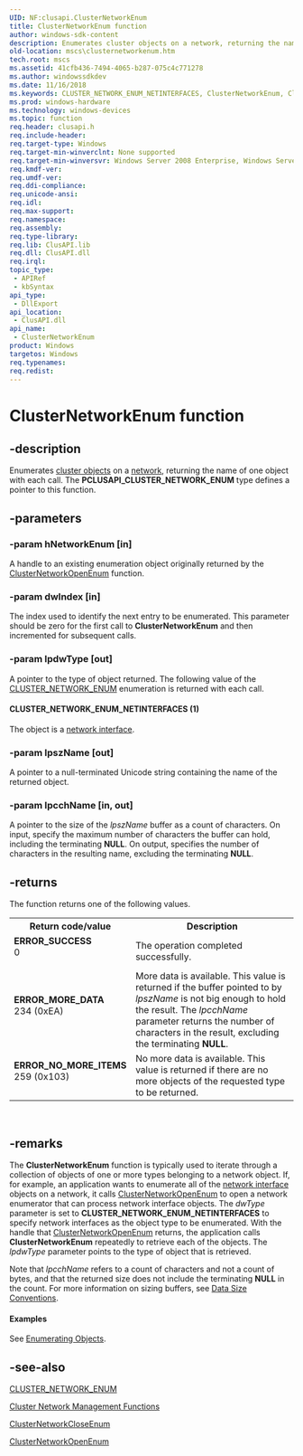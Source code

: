 ```yaml
---
UID: NF:clusapi.ClusterNetworkEnum
title: ClusterNetworkEnum function
author: windows-sdk-content
description: Enumerates cluster objects on a network, returning the name of one object with each call.
old-location: mscs\clusternetworkenum.htm
tech.root: mscs
ms.assetid: 41cfb436-7494-4065-b287-075c4c771278
ms.author: windowssdkdev
ms.date: 11/16/2018
ms.keywords: CLUSTER_NETWORK_ENUM_NETINTERFACES, ClusterNetworkEnum, ClusterNetworkEnum function [Failover Cluster], PCLUSAPI_CLUSTER_NETWORK_ENUM, PCLUSAPI_CLUSTER_NETWORK_ENUM function [Failover Cluster], _wolf_clusternetworkenum, clusapi/ClusterNetworkEnum, clusapi/PCLUSAPI_CLUSTER_NETWORK_ENUM, mscs.clusternetworkenum
ms.prod: windows-hardware
ms.technology: windows-devices
ms.topic: function
req.header: clusapi.h
req.include-header: 
req.target-type: Windows
req.target-min-winverclnt: None supported
req.target-min-winversvr: Windows Server 2008 Enterprise, Windows Server 2008 Datacenter
req.kmdf-ver: 
req.umdf-ver: 
req.ddi-compliance: 
req.unicode-ansi: 
req.idl: 
req.max-support: 
req.namespace: 
req.assembly: 
req.type-library: 
req.lib: ClusAPI.lib
req.dll: ClusAPI.dll
req.irql: 
topic_type:
 - APIRef
 - kbSyntax
api_type:
 - DllExport
api_location:
 - ClusAPI.dll
api_name:
 - ClusterNetworkEnum
product: Windows
targetos: Windows
req.typenames: 
req.redist: 
---
```


# ClusterNetworkEnum function


## -description


Enumerates <a href="https://msdn.microsoft.com/609cc002-2db9-4ec6-a802-8f7bdbb11b90">cluster objects</a> on a 
    <a href="https://msdn.microsoft.com/57d16e1f-e774-4ffb-b26b-7e72d6d589aa">network</a>, returning the name of one object with each call. The <b>PCLUSAPI_CLUSTER_NETWORK_ENUM</b> type defines a pointer to this function.


## -parameters




### -param hNetworkEnum [in]

A handle to an existing enumeration object originally returned by the 
       <a href="https://msdn.microsoft.com/59f6fd26-1d96-4b04-858d-bfd3e4d25d01">ClusterNetworkOpenEnum</a> function.


### -param dwIndex [in]

The index used to identify the next entry to be enumerated. This parameter should be zero for the first call 
       to <b>ClusterNetworkEnum</b> and then incremented for 
       subsequent calls.


### -param lpdwType [out]

A pointer to the type of object returned. The following value of the 
       <a href="https://msdn.microsoft.com/f5b02ce2-92d0-4ae7-a5bb-8e5d9c987095">CLUSTER_NETWORK_ENUM</a> enumeration is returned with 
       each call.



#### CLUSTER_NETWORK_ENUM_NETINTERFACES (1)

The object is a <a href="https://msdn.microsoft.com/cc0cbbc3-e342-483e-9c94-4ee43f4d588d">network interface</a>.


### -param lpszName [out]

A pointer to a null-terminated Unicode string containing the name of the returned object.


### -param lpcchName [in, out]

A pointer to the size of the <i>lpszName</i> buffer as a count of characters. On input, 
       specify the maximum number of characters the buffer can hold, including the terminating 
       <b>NULL</b>. On output, specifies the number of characters in the resulting name, excluding 
       the terminating <b>NULL</b>.


## -returns



The function returns one of the following values.

<table>
<tr>
<th>Return code/value</th>
<th>Description</th>
</tr>
<tr>
<td width="40%">
<dl>
<dt><b>ERROR_SUCCESS</b></dt>
<dt>0</dt>
</dl>
</td>
<td width="60%">
The operation completed successfully.

</td>
</tr>
<tr>
<td width="40%">
<dl>
<dt><b>ERROR_MORE_DATA</b></dt>
<dt>234 (0xEA)</dt>
</dl>
</td>
<td width="60%">
More data is available. This value is returned if the buffer pointed to by 
         <i>lpszName</i> is not big enough to hold the result. The 
         <i>lpcchName</i> parameter returns the number of characters in the result, excluding the 
         terminating <b>NULL</b>.

</td>
</tr>
<tr>
<td width="40%">
<dl>
<dt><b>ERROR_NO_MORE_ITEMS</b></dt>
<dt>259 (0x103)</dt>
</dl>
</td>
<td width="60%">
No more data is available. This value is returned if there are no more objects of the requested type to be 
         returned.

</td>
</tr>
</table>
 




## -remarks



The <b>ClusterNetworkEnum</b> function is typically 
     used to iterate through a collection of objects of one or more types belonging to a network object. If, for 
     example, an application wants to enumerate all of the 
     <a href="https://msdn.microsoft.com/cc0cbbc3-e342-483e-9c94-4ee43f4d588d">network interface</a> objects on a network, it 
     calls <a href="https://msdn.microsoft.com/59f6fd26-1d96-4b04-858d-bfd3e4d25d01">ClusterNetworkOpenEnum</a> to 
     open a network enumerator that can process network interface objects. The <i>dwType</i> 
     parameter is set to <b>CLUSTER_NETWORK_ENUM_NETINTERFACES</b> to specify network interfaces 
     as the object type to be enumerated. With the handle that 
     <a href="https://msdn.microsoft.com/59f6fd26-1d96-4b04-858d-bfd3e4d25d01">ClusterNetworkOpenEnum</a> returns, 
     the application calls <b>ClusterNetworkEnum</b> 
     repeatedly to retrieve each of the objects. The <i>lpdwType</i> parameter points to the type 
     of object that is retrieved.

Note that <i>lpcchName</i> refers to a count of characters and not a count of bytes, and 
     that the returned size does not include the terminating <b>NULL</b> in the count. For more 
     information on sizing buffers, see 
     <a href="https://msdn.microsoft.com/283dc560-d547-4b42-b45c-435045080639">Data Size Conventions</a>.


#### Examples

See <a href="https://msdn.microsoft.com/391b87d1-6765-45fd-bd27-37a1127e639a">Enumerating Objects</a>.

<div class="code"></div>



## -see-also




<a href="https://msdn.microsoft.com/f5b02ce2-92d0-4ae7-a5bb-8e5d9c987095">CLUSTER_NETWORK_ENUM</a>



<a href="https://msdn.microsoft.com/7908db54-f432-4aee-aaf4-91f763ffa3a0">Cluster Network Management Functions</a>



<a href="https://msdn.microsoft.com/725164c5-dc6d-42f4-a703-06336711e72e">ClusterNetworkCloseEnum</a>



<a href="https://msdn.microsoft.com/59f6fd26-1d96-4b04-858d-bfd3e4d25d01">ClusterNetworkOpenEnum</a>
 

 


